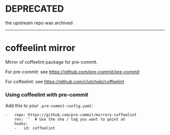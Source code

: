 # DEPRECATED

the upstream repo was archived

___

coffeelint mirror
================

Mirror of coffeelint package for pre-commit.

For pre-commit: see https://github.com/pre-commit/pre-commit

For coffeelint: see https://github.com/clutchski/coffeelint


### Using coffeelint with pre-commit

Add this to your `.pre-commit-config.yaml`:

    -   repo: https://github.com/pre-commit/mirrors-coffeelint
        rev: ''  # Use the sha / tag you want to point at
        hooks:
        -   id: coffeelint
